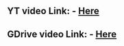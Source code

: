 ## YT video Link: - [Here](https://youtu.be/TCbkf-5FspI)
## GDrive video Link: - [Here](https://drive.google.com/drive/folders/1CrxG64MS_ZU8DhbOktVDMRsA2KvFHAFh?usp=drive_link)
